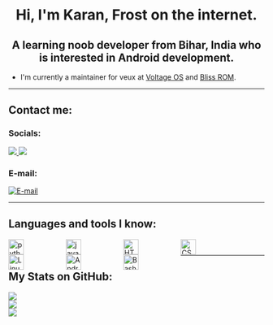 <h1 align="center">Hi, I'm Karan, Frost on the internet.</h1>
<h2 align="center">A learning noob developer from Bihar, India who is interested in Android development.</h2>

- I'm currently a maintainer for veux at [Voltage OS](https://github.com/VoltageOS) and [Bliss ROM](https://github.com/BlissRoms).

<hr>

## Contact me:

### Socials:
<a align="left">
        <a href="https://t.me/Under_Frost">
                <img src="https://custom-icon-badges.demolab.com/badge/Under_Frost-229ed9?style=for-the-badge&logo=telegram&logoColor=white">
        </a>
        <a href="https://discord.gg/S7YdgnZH">
                <img src="https://custom-icon-badges.demolab.com/badge/Frost-7289da?style=for-the-badge&logo=discord&logoColor=white">
        </a>
</a>

### E-mail:
<a href="mailto:frost.github@gmail.com"><img src="https://img.shields.io/badge/frost.github@gmail.com-D14836?style=flat-square&logo=gmail&logoColor=white" alt="E-mail"/></a>

<hr>

## Languages and tools I know:
<img alt="python" align="left" width="30rem" style="padding-right:5rem" src="https://cdn.jsdelivr.net/gh/devicons/devicon/icons/python/python-original.svg"/>
<img alt="javascript" align="left" width="30rem" style="padding-right:5rem" src="https://cdn.jsdelivr.net/gh/devicons/devicon/icons/javascript/javascript-original.svg"/>
<img alt="HTML" align="left" width="30rem" style="padding-right:5rem" src="https://cdn.jsdelivr.net/gh/devicons/devicon/icons/html5/html5-original.svg"/>
<img alt="CSS" align="left" width="30rem" style="padding-right:5rem" src="https://cdn.jsdelivr.net/gh/devicons/devicon/icons/css3/css3-original.svg"/>
<img alt="Linux" align="left" width="30rem" style="padding-right:5rem" src="https://cdn.jsdelivr.net/gh/devicons/devicon/icons/linux/linux-original.svg"/>
<img alt="Android" align="left" width="30rem" style="padding-right:5rem" src="https://cdn.jsdelivr.net/gh/devicons/devicon/icons/android/android-original.svg"/>
<img alt="Bash" align="left" width="30rem" style="padding-right:5rem" src="https://cdn.jsdelivr.net/gh/devicons/devicon/icons/bash/bash-original.svg"/>

<br/>

<hr>

## My Stats on GitHub:

<p align="left">
<img src="https://github-readme-stats.vercel.app/api/top-langs/?username=karan-frost&theme=dark&hide_border=true&include_all_commits=true&count_private=true&layout=compact" /><br/>
<img src="https://github-readme-stats.vercel.app/api?username=karan-frost&theme=dark&hide_border=true&include_all_commits=true&count_private=true" /><br/>
<img src="https://github-readme-streak-stats.herokuapp.com/?user=karan-frost&theme=dark&hide_border=true" /><br/>
</p>
